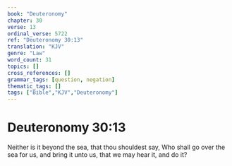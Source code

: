 ```yaml
---
book: "Deuteronomy"
chapter: 30
verse: 13
ordinal_verse: 5722
ref: "Deuteronomy 30:13"
translation: "KJV"
genre: "Law"
word_count: 31
topics: []
cross_references: []
grammar_tags: [question, negation]
thematic_tags: []
tags: ["Bible","KJV","Deuteronomy"]
---
```


# Deuteronomy 30:13

Neither is it beyond the sea, that thou shouldest say, Who shall go over the sea for us, and bring it unto us, that we may hear it, and do it?
